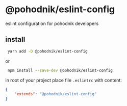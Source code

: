 # @pohodnik/eslint-config
eslint configuration for pohodnik developers

## install
```bash
 yarn add -D @pohodnik/eslint-config
```

or 

```bash
 npm install --save-dev @pohodnik/eslint-config
```

in root of your project place file `.eslintrc` with content:

```json
{
    "extends": "@pohodnik/eslint-config"
}
```
